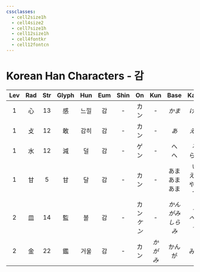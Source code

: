 ```yaml
---
cssclasses:
  - cell2size1h
  - cell4size2
  - cell7size1h
  - cell12size1h
  - cell4fontkr
  - cell12fontcn
---
```


# Korean Han Characters - 감

| Lev | Rad | Str | Glyph | Hun | Eum | Shin |     On     |  Kun  |       Base        |      Kana      | Simp |     Man      |  Can  | Viet |
| :-: | :-: | :-: | :---: | :-: | :-: | :--: | :--------: | :---: | :---------------: | :------------: | :--: | :----------: | :---: | :--: |
|  1  |  心  | 13  |   感   | 느낄  |  감  |  -   |     カン     |   -   |       *かま*        |      *ける*      |  -   |     gǎn      | gam2  | cảm  |
|  1  |  攴  | 12  |   敢   | 감히  |  감  |  -   |     カン     |   -   |        *あ*        |      *えて*      |  -   |     gǎn      | gam2  | cám  |
|  1  |  水  | 12  |   減   |  덜  |  감  |  -   |     ゲン     |   -   |      へ<br>へ       |    る<br>らす     |  减   |     jiǎn     | gaam2 | giảm |
|  1  |  甘  |  5  |   甘   |  달  |  감  |  -   |     カン     |   -   |  あま<br>あま<br>あま   | い<br>える<br>やかす |  -   |     gān      | gam1  | cam  |
|  2  |  皿  | 14  |   監   |  볼  |  감  |  -   | カン<br>*ケン* |   -   | *かんがみ<br>しら<br>み* | *る<br>べる<br>る* |  监   | jiān<br>jiàn | gaam1 | giám |
|  2  |  金  | 22  |   鑑   | 거울  |  감  |  -   |     カン     | *かがみ* |        かんが        |       みる       |  鉴   |     jiàn     | gaam3 | giám |
